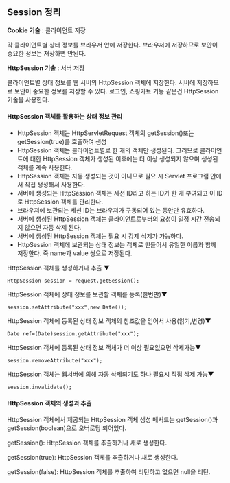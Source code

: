 ##  Session 정리

**Cookie 기술** : 클라이언트 저장 

각 클라이언트별 상태 정보를 브라우저 안에 저장한다. 브라우저에 저장하므로 보안이 중요한 정보는 저장하면 안된다. 

**HttpSession 기술** : 서버 저장

클라이언트별 상태 정보를 웹 서버의 HttpSession 객체에 저장한다. 서버에 저장하므로 보안이 중요한 정보를 저장할 수 있다. 로그인, 쇼핑카트 기능 같은건 HttpSession 기술을 사용한다. 

#### HttpSession 객체를 활용하는 상태 정보 관리

- HttpSession 객체는 HttpServletRequest 객체의 getSession()또는 getSession(true)를 호출하여 생성
- HttpSession 객체는 클라이언트별로 한 개의 객체만 생성된다.  그러므로 클라이언트에 대한 HttpSession 객체가 생성된 이후에는 더 이상 생성되지 않으며 생성된 객체를 계속 사용한다. 
- HttpSession 객체는 자동 생성되는 것이 아니므로 필요 시 Servlet 프로그램 안에서 직접 생성해서 사용한다.
- 서버에 생성되는 HttpSession 객체는 세션 ID라고 하는 ID가 한 개 부여되고 이 ID로 HttpSession 객체를 관리한다.
- 브라우저에 보관되는 세션 ID는 브라우저가 구동되어 있는 동안만 유효하다.
- 서버에 생성된 HttpSession 객체는 클라이언트로부터의 요청이 일정 시간 전송되지 않으면 자동 삭제 된다. 
- 서버에 생성된 HttpSession 객체는 필요 시 강제 삭제가 가능하다.
- HttpSession 객체에 보관되는 상태 정보는 객체로 만들어서 유일한 이름과 함께 저장한다. 즉 name과 value 쌍으로 저장된다.  

HttpSession 객체를 생성하거나 추출 ▼

`HttpSession session = request.getSession();`

HttpSession 객체에 상태 정보를 보관할 객체를 등록(한번만)▼

`session.setAttribute("xxx",new Date());`

HttpSession 객체에 등록된 상태 정보 객체의 참조값을 얻어서 사용(읽기,변경)▼

`Date ref=(Date)session.getAttribute("xxx");`

HttpSession 객체에 등록된 상태 정보 객체가 더 이상 필요없으면 삭제가능▼

`session.removeAttribute("xxx");`

HttpSession 객체는 웹서버에 의해 자동 삭제되기도 하나 필요시 직접 삭제 가능▼

`session.invalidate();`

#### HttpSession 객체의 생성과 추출

HttpSession 객체에서 제공되는 HttpSession 객체 생성 메서드는 getSession()과 getSession(boolean)으로 오버로딩 되어있다.

getSession(): HttpSession 객체를 추출하거나 새로 생성한다.

getSession(true): HttpSession 객체를 추출하거나 새로 생성한다.

getSession(false): HttpSession 객체를 추출하여 리턴하고 없으면 null을 리턴.

